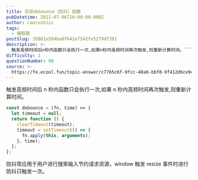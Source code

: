 ```yaml
---
title: 实现debounce（防抖）函数
pubDatetime: 2021-07-06T16:00:00.000Z
author: caorushizi
tags:
  - 编程题
postSlug: 35881e584ba0f642ef542fe5279df391
description: >-
  触发高频时间后n秒内函数只会执行一次,如果n秒内高频时间再次触发,则重新计算时间。```jsconstdebounce=(fn,time)=>{lettimeout=null;returnfuncti
difficulty: 1
questionNumber: 90
source: >-
  https://fe.ecool.fun/topic-answer/c77b5c6f-9fcc-40a6-bbf0-9f412d6ce94c?orderBy=updateTime&order=desc&tagId=26
---
```


触发高频时间后 n 秒内函数只会执行一次,如果 n 秒内高频时间再次触发,则重新计算时间。

```js
const debounce = (fn, time) => {
  let timeout = null;
  return function () {
    clearTimeout(timeout);
    timeout = setTimeout(() => {
      fn.apply(this, arguments);
    }, time);
  };
};
```

防抖常应用于用户进行搜索输入节约请求资源，window 触发 resize 事件时进行防抖只触发一次。
